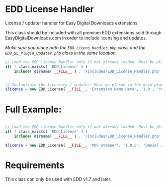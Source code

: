 EDD License Handler
===================

License / updater handler for Easy Digital Downloads extensions.

This class should be included with all premium EDD extensions sold through EasyDigitalDownloads.com in order to include licensing and updates.

*Make sure you place both the `EDD_Licens_Handler.php` class and the `EDD_SL_Plugin_Updater.php` class in the same location.*

```php
// Load the EDD license handler only if not already loaded. Must be placed in the main plugin file
if( ! class_exists( 'EDD_License' ) )
	include( dirname( __FILE__ ) . '/includes/EDD_License_Handler.php' );


// Instantiate the licensing / updater. Must be placed in the main plugin file
$license = new EDD_License( __FILE__, 'Extension Name Here', '1.0', 'Your Name' );
```

Full Example:
=============
```php

// Load the EDD license handler only if not already loaded. Must be placed in the main plugin file
if( ! class_exists( 'EDD_License' ) )
	include( dirname( __FILE__ ) . '/includes/EDD_License_Handler.php' );

$license = new EDD_License( __FILE__, 'PDF Stamper', '1.0.5', 'Daniel J Griffiths' );
```

Requirements
============

This class can only be used with EDD v1.7 and later.